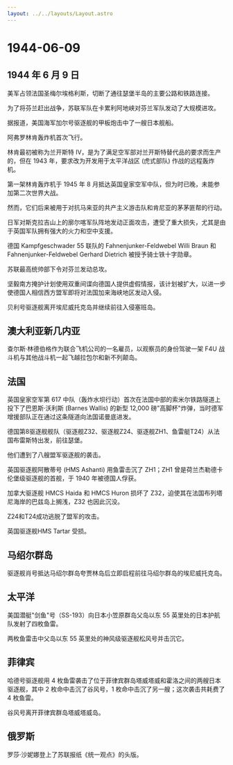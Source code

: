```yaml
---
layout: ../../layouts/Layout.astro
---
```


# 1944-06-09

## 1944 年 6 月 9 日

美军占领法国圣梅尔埃格利斯，切断了通往瑟堡半岛的主要公路和铁路连接。

为了将芬兰赶出战争，苏联军队在卡累利阿地峡对芬兰军队发动了大规模进攻。

据报道，美国海军加尔号驱逐舰的甲板炮击中了一艘日本舰船。

阿弗罗林肯轰炸机首次飞行。

林肯最初被称为兰开斯特
IV，是为了满足空军部对兰开斯特替代品的要求而生产的，但在 1943
年，要求改为开发用于太平洋战区 (虎式部队) 作战的远程轰炸机。

第一架林肯轰炸机于 1945 年 8
月抵达英国皇家空军中队，但为时已晚，未能参加第二次世界大战。

然而，它们后来被用于对抗马来亚的共产主义游击队和肯尼亚的茅茅匪帮的行动。

日军对斯克拉吉山上的廓尔喀军队阵地发动正面攻击，遭受了重大损失，尤其是由于英国军队拥有强大的火力和空中支援。

德国 Kampfgeschwader 55 联队的 Fahnenjunker-Feldwebel Willi Braun 和
Fahnenjunker-Feldwebel Gerhard Dietrich 被授予骑士铁十字勋章。

苏联最高统帅部下令对芬兰发动总攻。

坚毅南方掩护计划使用双重间谍向德国人提供虚假情报，该计划被扩大，以进一步使德国人相信西方盟军即将对法国加来海峡地区发动入侵。

贝利号驱逐舰离开埃尼威托克岛并继续前往入侵塞班岛。

## 澳大利亚新几内亚

查尔斯·林德伯格作为联合飞机公司的一名雇员，以观察员的身份驾驶一架 F4U
战斗机与其他战斗机一起飞越拉包尔和新不列颠岛。

## 法国

英国皇家空军第 617
中队（轰炸水坝行动）首次在法国中部的索米尔铁路隧道上投下了巴恩斯·沃利斯
(Barnes Wallis) 的新型 12,000
磅"高脚杯"炸弹，当时德军增援部队正在通过这条隧道向法国诺曼底进发。

德国第8驱逐舰舰队（驱逐舰Z32、驱逐舰Z24、驱逐舰ZH1、鱼雷艇T24）从法国布雷斯特出发，前往瑟堡。

他们遭到了八艘盟军驱逐舰的袭击。

英国驱逐舰阿散蒂号 (HMS Ashanti) 用鱼雷击沉了 ZH1；ZH1
曾是荷兰杰勒德卡伦堡级驱逐舰的首舰，于 1940 年被德国人俘获。

加拿大驱逐舰 HMCS Haida 和 HMCS Huron 损坏了
Z32，迫使其在法国布列塔尼海岸的巴兹岛上搁浅，Z32 也因此沉没。

Z24和T24成功逃脱了盟军的攻击。

英国驱逐舰HMS Tartar 受损。

## 马绍尔群岛

驱逐舰肖号抵达马绍尔群岛夸贾林岛后立即启程前往马绍尔群岛的埃尼威托克岛。

## 太平洋

美国潜艇"剑鱼"号（SS-193）向日本小笠原群岛父岛以东 55
英里处的日本护航队发射了四枚鱼雷。

两枚鱼雷击中父岛以东 55 英里处的神风级驱逐舰松风号并击沉它。

## 菲律宾

哈德号驱逐舰用 4
枚鱼雷袭击了位于菲律宾群岛塔威塔威和霍洛之间的两艘日本驱逐舰，其中 2
枚命中击沉了谷风号，1 枚命中击沉了另一艘；这次袭击共耗费了 4 枚鱼雷。

谷风号离开菲律宾群岛塔威塔威岛。

## 俄罗斯

罗莎·沙妮娜登上了苏联报纸《统一观点》的头版。